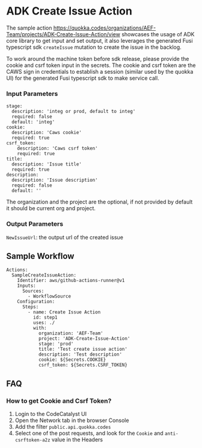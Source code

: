 # ADK Create Issue Action

The sample action https://quokka.codes/organizations/AEF-Team/projects/ADK-Create-Issue-Action/view showcases the usage of ADK core library to get input and set output, it also leverages the generated Fusi typescript sdk `createIssue` mutation to create the issue in the backlog.

To work around the machine token before sdk release, please provide the cookie and csrf token input in the secrets.
The cookie and csrf token are the CAWS sign in credentials to establish a session (similar used by the quokka UI) for the generated Fusi typescript sdk to make service call.

### Input Parameters
```
stage:
  description: 'integ or prod, default to integ'
  required: false
  default: 'integ'
cookie:
  description: 'Caws cookie'
  required: true
csrf_token:
    description: 'Caws csrf token'
    required: true
title:
  description: 'Issue title'
  required: true
description:
  description: 'Issue description'
  required: false
  default: ''
```

The organization and the project are the optional, if not provided by default it should be current org and project.

### Output Parameters
`NewIssueUrl`: the output url of the created issue

## Sample Workflow

```
Actions:
  SampleCreateIssueAction:
    Identifier: aws/github-actions-runner@v1
    Inputs:
      Sources:
        - WorkflowSource
    Configuration:
      Steps:
        - name: Create Issue Action
          id: step1
          uses: ./
          with:
            organization: 'AEF-Team'
            project: 'ADK-Create-Issue-Action'
            stage: 'prod'
            title: 'Test create issue action'
            description: 'Test description'
            cookie: ${Secrets.COOKIE}
            csrf_token: ${Secrets.CSRF_TOKEN}

```
## FAQ
### How to get Cookie and Csrf Token?
1. Login to the CodeCatalyst UI
2. Open the Network tab in the browser Console
3. Add the filter `public.api.quokka.codes`
4. Select one of the post requests, and look for the `Cookie` and `anti-csrftoken-a2z` value in the Headers 
